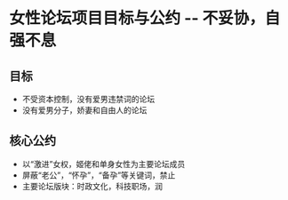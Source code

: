 # 女性论坛项目目标与公约 -- 不妥协，自强不息
## 目标
- 不受资本控制，没有爱男违禁词的论坛
- 没有爱男分子，娇妻和自由人的论坛
## 核心公约
- 以“激进”女权，姬佬和单身女性为主要论坛成员
- 屏蔽“老公”，“怀孕”，“备孕”等关键词，禁止
- 主要论坛版块：时政文化，科技职场，润
